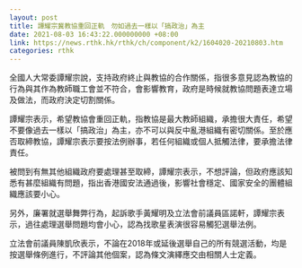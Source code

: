 ```yaml
---
layout: post
title: 譚耀宗冀教協重回正軌　勿如過去一樣以「搞政治」為主
date: 2021-08-03 16:43:22.000000000 +08:00
link: https://news.rthk.hk/rthk/ch/component/k2/1604020-20210803.htm
categories: rthk
---
```


全國人大常委譚耀宗說，支持政府終止與教協的合作關係，指很多意見認為教協的行為與其作為教師職工會並不符合，會影響教育，政府是時候就教協問題表達立場及做法，而政府決定切割關係。

譚耀宗表示，希望教協會重回正軌，指教協是最大教師組織，承擔很大責任，希望不要像過去一樣以「搞政治」為主，亦不可以與反中亂港組織有密切關係。至於應否取締教協，譚耀宗表示要按法例辦事，若任何組織或個人抵觸法律，要承擔法律責任。

被問到有無其他組織政府要處理甚至取締，譚耀宗表示，不想評論，但政府應該知悉有甚麼組織有問題，指出香港國安法通過後，影響社會穩定、國家安全的團體組織應該要小心。

另外，廉署就選舉舞弊行為，起訴歌手黃耀明及立法會前議員區諾軒，譚耀宗表示，過往處理選舉問題均會小心，認為找歌星表演很容易觸犯選舉法例。

立法會前議員陳凱欣表示，不論在2018年或延後選舉自己的所有競選活動，均是按選舉條例進行，不評論其他個案，認為條文演繹應交由相關人士定義。
